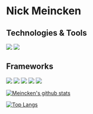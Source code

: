 # Nick Meincken 

## Technologies & Tools
![](https://img.shields.io/badge/OS-Apple-informational?style=flat&logo=Apple&logoColor=white&color=2bbc8a)
![](https://img.shields.io/badge/Editor-Atom-informational?style=flat&logo=Atom&logoColor=white&color=2bbc8a)

## Frameworks
![](https://img.shields.io/badge/Code-JavaScript-informational?style=flat&logo=JavaScript&logoColor=white&color=2bbc8a)
![](https://img.shields.io/badge/Code-Gatsby-informational?style=flat&logo=Gatsby&logoColor=white&color=2bbc8a)
![](https://img.shields.io/badge/Code-React-informational?style=flat&logo=React&logoColor=white&color=2bbc8a)
![](https://img.shields.io/badge/Code-CSS3-informational?style=flat&logo=CSS3&logoColor=white&color=2bbc8a)
![](https://img.shields.io/badge/Code-PostCSS-informational?style=flat&logo=PostCSS&logoColor=white&color=2bbc8a)

[![Meincken's github stats](https://github-readme-stats.vercel.app/api?username=meincken&hide=contribs,prs&show_icons=true&theme=dark)](https://github.com/meincken/github-readme-stats)

[![Top Langs](https://github-readme-stats.vercel.app/api/top-langs/?username=meincken&theme=dark&layout=compact)](https://github.com/meincken/github-readme-stats)
